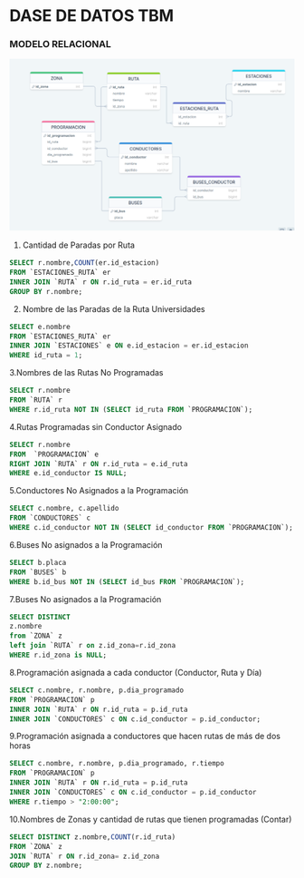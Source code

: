 # DASE DE DATOS TBM

### MODELO RELACIONAL 

<img src='./Captura desde 2023-12-06 21-59-18.png'>

1. Cantidad de Paradas por Ruta
~~~sql
SELECT r.nombre,COUNT(er.id_estacion)
FROM `ESTACIONES_RUTA` er
INNER JOIN `RUTA` r ON r.id_ruta = er.id_ruta
GROUP BY r.nombre;
~~~
2. Nombre de las Paradas de la Ruta Universidades
~~~sql
SELECT e.nombre 
FROM `ESTACIONES_RUTA` er
INNER JOIN `ESTACIONES` e ON e.id_estacion = er.id_estacion
WHERE id_ruta = 1;
~~~

3.Nombres de las Rutas No Programadas
~~~sql
SELECT r.nombre
FROM `RUTA` r
WHERE r.id_ruta NOT IN (SELECT id_ruta FROM `PROGRAMACION`);
~~~
4.Rutas Programadas sin Conductor Asignado
~~~sql
SELECT r.nombre 
FROM  `PROGRAMACION` e
RIGHT JOIN `RUTA` r ON r.id_ruta = e.id_ruta
WHERE e.id_conductor IS NULL;
~~~

5.Conductores No Asignados a la Programación
~~~sql
SELECT c.nombre, c.apellido
FROM `CONDUCTORES` c
WHERE c.id_conductor NOT IN (SELECT id_conductor FROM `PROGRAMACION`);
~~~

6.Buses No asignados a la Programación
~~~sql
SELECT b.placa
FROM `BUSES` b
WHERE b.id_bus NOT IN (SELECT id_bus FROM `PROGRAMACION`);
~~~
7.Buses No asignados a la Programación
~~~sql
SELECT DISTINCT
z.nombre
from `ZONA` z
left join `RUTA` r on z.id_zona=r.id_zona
WHERE r.id_zona is NULL;
~~~
8.Programación asignada a cada conductor (Conductor, Ruta y Día)
~~~sql
SELECT c.nombre, r.nombre, p.dia_programado
FROM `PROGRAMACION` p
INNER JOIN `RUTA` r ON r.id_ruta = p.id_ruta
INNER JOIN `CONDUCTORES` c ON c.id_conductor = p.id_conductor;
~~~

9.Programación asignada a conductores que hacen rutas de más de dos horas
~~~sql
SELECT c.nombre, r.nombre, p.dia_programado, r.tiempo
FROM `PROGRAMACION` p
INNER JOIN `RUTA` r ON r.id_ruta = p.id_ruta
INNER JOIN `CONDUCTORES` c ON c.id_conductor = p.id_conductor
WHERE r.tiempo > "2:00:00";

~~~

10.Nombres de Zonas y cantidad de rutas que tienen programadas (Contar)
~~~sql
SELECT DISTINCT z.nombre,COUNT(r.id_ruta)
FROM `ZONA` z
JOIN `RUTA` r ON r.id_zona= z.id_zona
GROUP BY z.nombre;

~~~


